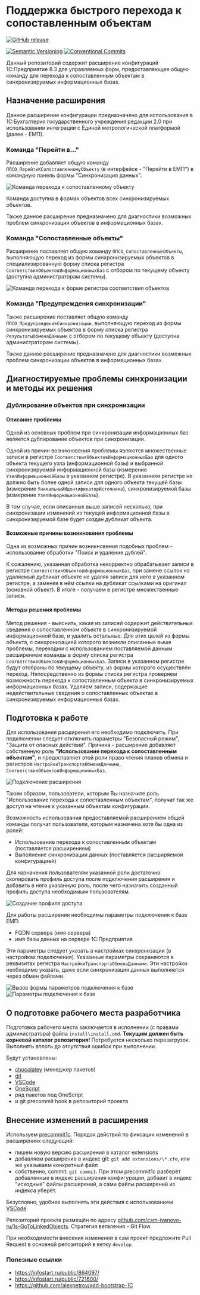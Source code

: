 # Поддержка быстрого перехода к сопоставленным объектам

[![GitHub release](https://img.shields.io/github/v/release/csm-ivanovo-ru/1s-GoToLinkedObjects.svg?sort=semver&logo=github)](https://github.com/csm-ivanovo-ru/1s-GoToLinkedObjects/releases)

[![Semantic Versioning](https://img.shields.io/static/v1?label=Semantic%20Versioning&message=v2.0.0&color=green&logo=semver)](https://semver.org/lang/ru/spec/v2.0.0.html)
[![Conventional Commits](https://img.shields.io/badge/Conventional%20Commits-v1.0.0-yellow.svg?logo=git)](https://conventionalcommits.org)

Данный репозиторий содержит расширение конфигураций 1С:Предприятие 8.3
для управляемых форм, предоставляющее общую команду для перехода
к сопоставленным объектам в синхронизируемых информационных базах.

## Назначение расширения

Данное расширение конфигурации предназначено для использования в
1С:Бухгалтерия государственного учреждения редакции 2.0
при использовании интеграции с Единой метрологической платформой
(далее - ЕМП).

### Команда "Перейти в..."

Расширение добавляет общую команду `ППСО_ПерейтиКСопоставленномуОбъекту`
(в интерфейсе - "Перейти в ЕМП") в командную панель формы "Синхронизация данных".

![Команда перехода к сопоставленному объекту](/assets/images/goto-linked-object-command.png)

Команда доступна в формах объектов всех синхронизируемых объектов.

Также данное расширение предназначено для диагностики возможных проблем синхронизации
объектов в информационных базах.

### Команда "Сопоставленные объекты"

Расширение поставляет общую команду `ППСО_СопоставленныеОбъекты`,
выполняющую переход из формы синхронизируемых объектов
в специализированную форму списка регистра `СоответствияОбъектовИнформационныхБаз`
с отбором по текущему объекту
(доступна администраторам системы).

![Команда перехода к форме регистра соответствия объектов](/assets/images/registry-list-form.png)

### Команда "Предупреждения синхронизации"

Также расширение поставляет общую команду `ППСО_ПредупрежденияСинхронизации`,
выполняющую переход из формы синхронизируемых объектов
в форму списка регистра `РезультатыОбменаДанными` с отбором по текущему объекту
(доступна администраторам системы).

Также данное расширение предназначено для диагностики возможных проблем синхронизации
объектов в информационных базах.

## Диагностируемые проблемы синхронизации и методы их решения

### Дублирование объектов при синхронизации

#### Описание проблемы

Одной из основных проблем при синхронизации информационных баз является
дублирование объектов при синхронизации.

Одной из причин возникновения проблемы являются множественные записи
в регистре `СоответствияОбъектовИнформационныхБаз` для одного
объекта текущего узла (информационной базы) и выбранной синхронизируемой
информационной базы (измерение `УзелИнформационнойБазы` в указанном
регистре). В указанном регистре не должно быть более одной записи
для одного объекта текущей базы (измерение `УникальныйИдентификаторИсточника`),
синхронизируемой базы (измерение `УзелИнформационнойБазы`).

В том случае, если описанных выше записей несколько, при синхронизации
изменений из текущей информационной базы в синхронизируемой базе будет
создан дубликат объекта.

#### Возможные причины возникновения проблемы

Одна из возможных причин возникновения подобных проблем - использование обработки
"Поиск и удаление дублей".

К сожалению, указанная обработка некорректно обрабатывает записи в регистре
`СоответствияОбъектовИнформационныхБаз`, при замене ссылок на удаляемый дубликат
объекте не удаляя записи для него в указанном регистре,
а заменяя в нём ссылки на дубликат ссылками на оригинал (основной объект).
В итоге - получаем в регистре множественные записи.

#### Методы решения проблемы

Метод решения - выяснить, какая из записей содержит действительные
сведения о сопоставленном объекте в синхронизируемой информационной базе,
и удалить остальные.
Для этих целей из формы объекта, с синхронизацией которого возникли описанные
выше проблемы, переходим с использованием поставляемой данным расширением команды
в форму списка регистра `СоответствияОбъектовИнформационныхБаз`. Записи
в указанном регистре будут отобраны по текущему объекту, из формы которого
осуществлён переход.
Непосредственно из формы списка регистра проверяем возможность перехода
к сопоставленным объекта в синхронизируемых информационных базах.
Удаляем записи, содержащие недействительные
сведения о сопоставленных объектах в синхронизируемых информационных базах.

## Подготовка к работе

Для использования расширения его необходимо подключить.
При подключении следует отключить параметры "Безопасный режим",
"Защита от опасных действий". Причина - расширение добавляет
собственную роль **"Использование перехода к сопоставленным объектам"**,
и предоставляет этой роли право чтения планов обмена и
регистров `НастройкиТранспортаОбменаДанными`,
`СоответствияОбъектовИнформационныхБаз`.

![Подключение расширения](/assets/images/extension-settings.png
"Подключение расширения")

Таким образом, пользователи, которым Вы назначите роль
"Использование перехода к сопоставленным объектам", получат
так же доступ на чтение к указанным объектам конфигурации.

Возможность использования предоставляемой расширением общей команды
получат пользователи, которым назначена хотя бы одна из ролей:

- Использование перехода к сопоставленным объектам
  (поставляется расширением)
- Выполнение синхронизации данных
  (поставляется расширяемой конфигурацией)

Для назначения пользователям указанной роли достаточно
скопировать профиль доступа после подключения расширения
и добавить в него указанную роль, после чего назначить
созданный профиль доступа необходимым пользователям.

![Создание профиля доступа](/assets/images/access-rights.png)

Для работы расширения необходимы параметры подключения к базе ЕМП:

- FQDN сервера (имя сервера)
- имя базы данных на сервере 1С:Предприятия

Эти параметры следует указать в настройках синхронизации (в настройках подключения).
Указанные параметры сохраняются в реквизитах регистра
`НастройкиТранспортаОбменаДанными`.
Эти настройки необходимо указать, даже если синхронизация данных
выполняется через обмен файлами.

![Вызов формы параметров подключения к базе](/assets/images/connection-settings-command.png)
![Параметры подключения к базе](/assets/images/connection-settings.png)

## О подготовке рабочего места разработчика

Подготовка рабочего места заключается в исполнении (с правами администратора)
файла `install\install.cmd`.
**Текущим должен быть корневой каталог репозитория!**
Потребуется несколько перезагрузок.
Выполнять вплоть до отсутствия ошибок при выполнении.

Будут установлены:

- [chocolatey][] (менеджер пакетов)
- [git][]
- [VSCode][]
- [OneScript][]
- ряд пакетов под OneScript
- и git precommit hook в репозиторий проекта

## Внесение изменений в расширения

Используем [precommit1c][].
Порядок действий по фиксации изменений в расширениях следующий:

- пишем новую версию расширения в каталог extensions
- добавляем расширение в индекс git: `git add extensions/\*.cfe`,
  или же указываем конкретный файл
- собственно, commit: `git commit`.
  При этом precommit1c разберёт добавленные в индекс расширения конфигурации,
  добавит в индекс "исходные" файлы расширений, а сами файлы расширений из индекса
  уберёт.

Безусловно, удобнее выполнять эти действия с использованием [VSCode][].

Репозиторий проекта размещён по адресу
[github.com/csm-ivanovo-ru/1s-GoToLinkedObjects](https://github.com/csm-ivanovo-ru/1s-GoToLinkedObjects).
Стратегия ветвления - Git Flow.

При необходимости внесения изменений в сам проект предложите Pull Request в основной
репозиторий в ветку `develop`.

### Полезные ссылки

- https://infostart.ru/public/864097/
- https://infostart.ru/public/721600/
- https://github.com/alexpetrov/xdd-bootstrap-1C

[chocolatey]: https://chocolatey.org
[Git]: https://github.com/git-guides/install-git#install-git-on-windows "Install Git on Windows"
[VSCode]: https://code.visualstudio.com "Visual Studio Code"
[OneScript]: http://oscript.io
[precommit1c]: https://github.com/xDrivenDevelopment/precommit1c
